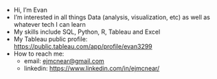 - Hi, I’m Evan
- I’m interested in all things Data (analysis, visualization, etc) as well as whatever tech I can learn
- My skills include SQL, Python, R, Tableau and Excel
- My Tableau public profile: https://public.tableau.com/app/profile/evan3299
- How to reach me:
  - email:    ejmcnear@gmail.com
  - linkedin: https://www.linkedin.com/in/ejmcnear/

<!---
ejmcnear/ejmcnear is a ✨ special ✨ repository because its `README.md` (this file) appears on your GitHub profile.
You can click the Preview link to take a look at your changes.
--->

